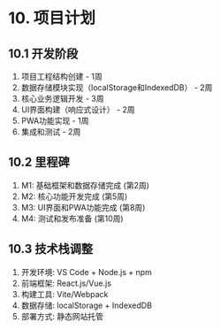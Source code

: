 # 10. 项目计划

## 10.1 开发阶段
1. 项目工程结构创建 - 1周
2. 数据存储模块实现（localStorage和IndexedDB） - 2周
3. 核心业务逻辑开发 - 3周
4. UI界面构建（响应式设计） - 2周
5. PWA功能实现 - 1周
6. 集成和测试 - 2周

## 10.2 里程碑
1. M1: 基础框架和数据存储完成 (第2周)
2. M2: 核心功能开发完成 (第5周)
3. M3: UI界面和PWA功能完成 (第8周)
4. M4: 测试和发布准备 (第10周)

## 10.3 技术栈调整
1. 开发环境: VS Code + Node.js + npm
2. 前端框架: React.js/Vue.js
3. 构建工具: Vite/Webpack
4. 数据存储: localStorage + IndexedDB
5. 部署方式: 静态网站托管